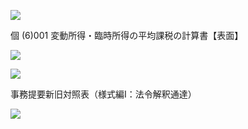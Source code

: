 ![](https://www.nta.go.jp/tmp/36b5bd75-d2f9-47c4-bbc6-d7d7647930fe/images/022d7320d2f6e2d4cb76dee64a8a2c50876943496d6c2f693fa9a817a8d6c8dd.jpg)

個 $(6)001$ 変動所得・臨時所得の平均課税の計算書【表面】

![](https://www.nta.go.jp/tmp/36b5bd75-d2f9-47c4-bbc6-d7d7647930fe/images/074d542069c5d454a4f0fac63819f9ef6dfee41fb93c73a1f459f5182f70d9a5.jpg)

![](https://www.nta.go.jp/tmp/36b5bd75-d2f9-47c4-bbc6-d7d7647930fe/images/7a29d755ea018403191dac523a7af46a1d7e103802be493ed25e55c306d8381f.jpg)

事務提要新旧対照表（様式編Ⅰ：法令解釈通達）

![](https://www.nta.go.jp/tmp/36b5bd75-d2f9-47c4-bbc6-d7d7647930fe/images/04d5d660ed6d7b5b1f256c59151e43cee2f3c2d486557e70e3e28aedf91df3ef.jpg)